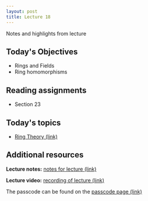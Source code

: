 ```yaml
---
layout: post
title: Lecture 18
---
```


Notes and highlights from lecture

## Today's Objectives

* Rings and Fields
* Ring homomorphisms

## Reading assignments

* Section 23

## Today's topics
* <a target="_parent" href="https://wcasper.github.io/math407spring2021/topics/ring-theory.html">Ring Theory (link)</a>

## Additional resources

**Lecture notes:** <a target="_parent" href="https://wcasper.github.io/math407spring2021/extras/notes/407-lecture18.pdf">notes for lecture (link)</a>


**Lecture video:** <a target="_parent" href="https://fullerton.zoom.us/rec/share/Ji3a7BK8um0s0Dnk_ZFhjz-ruyazNm4NmCT5NmyHuKgpygE6BnCOgQdpWBAvzFSI.InBRCXJo8AG3kNwS">recording of lecture (link)</a>

The passcode can be found on the <a target="_parent" href="https://csufullerton.instructure.com/courses/3087997/pages/video-lecture-keys">passcode page (link)</a>





